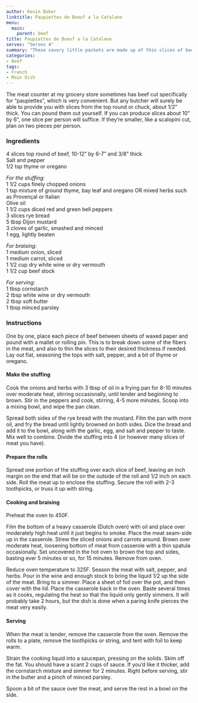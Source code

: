 ```yaml
---
author: Kevin Baker
linktitle: Paupiettes de Boeuf a la Catalane
menu:
  main:
    parent: beef
title: Paupiettes de Boeuf a la Catalane
serves: "Serves 4"
summary: "These savory little packets are made up of thin slices of beef filled with onions, peppers, and savory bread crumbs, rolled tight and braised until tender. It’s an intensely flavorful and elegant dish made from inexpensive ingredients."
categories:
- Beef
tags:
- French
- Main Dish
---
```

The meat counter at my grocery store sometimes has beef cut specifically for “paupiettes”, which is very convenient. But any butcher will surely be able to provide you with slices from the top round or chuck, about 1/2” thick. You can pound them out yourself.  If you can produce slices about 10” by 6”, one slice per person will suffice. If they’re smaller, like a scalopini cut, plan on two pieces per person.  
### Ingredients

<div class="ingredient-list">

4 slices top round of beef, 10-12” by 6-7” and 3/8” thick  
Salt and pepper  
1/2 tsp thyme or oregano  
  
*For the stuffing:*  
1 1/2 cups finely chopped onions  
1 tsp mixture of ground thyme, bay leaf and oregano OR mixed herbs such as Provençal or Italian  
Olive oil  
1 1/2 cups diced red and green bell peppers  
3 slices rye bread  
5 tbsp Dijon mustard  
3 cloves of garlic, smashed and minced  
1 egg, lightly beaten  
  
*For braising:*  
1 medium onion, sliced  
1 medium carrot, sliced  
1 1/2 cup dry white wine or dry vermouth  
1 1/2 cup beef stock  
  
*For serving:*  
1 tbsp cornstarch   
2 tbsp white wine or dry vermouth  
2 tbsp soft butter  
1 tbsp minced parsley   

</div>

### Instructions
One by one, place each piece of beef between sheets of waxed paper and pound with a mallet or rolling pin.  This is to break down some of the fibers in the meat, and also to thin the slices to their desired thickness if needed.  Lay out flat, seasoning the tops with salt, pepper, and a bit of thyme or oregano.

#### Make the stuffing
Cook the onions and herbs with 3 tbsp of oil in a frying pan for 8-10 minutes over moderate heat, stirring occasionally, until tender and beginning to brown. Stir in the peppers and cook, stirring, 4-5 more minutes. Scoop into a mixing bowl, and wipe the pan clean.

Spread both sides of the rye bread with the mustard.  Film the pan with more oil, and fry the bread until lightly browned on both sides. Dice the bread and add it to the bowl, along with the garlic, egg, and salt and pepper to taste. Mix well to combine.  Divide the stuffing into 4 (or however many slices of meat you have).

#### Prepare the rolls
Spread one portion of the stuffing over each slice of beef, leaving an inch margin on the end that will be on the outside of the roll and 1/2 inch on each side. Roll the meat up to enclose the stuffing. Secure the roll with 2-3 toothpicks, or truss it up with string.

#### Cooking and braising
Preheat the oven to 450F.

Film the bottom of a heavy casserole (Dutch oven) with oil and place over moderately high heat until it just begins to smoke. Place the meat seam-side up in the casserole. Strew the sliced onions and carrots around. Brown over moderate heat, loosening bottom of meat from casserole with a thin spatula occasionally.  Set uncovered in the hot oven to brown the top and sides, basting ever 5 minutes or so, for 15 minutes. Remove from oven.

Reduce oven temperature to 325F. Season the meat with salt, pepper, and herbs. Pour in the wine and enough stock to bring the liquid 1/2 up the side of the meat. Bring to a simmer.  Place a sheet of foil over the pot, and then cover with the lid.  Place the casserole back in the oven. Baste several times as it cooks, regulating the heat so that the liquid only gently simmers.  It will probably take 2 hours, but the dish is done when a paring knife pierces the meat very easily.

#### Serving
When the meat is tender, remove the casserole from the oven. Remove the rolls to a plate, remove the toothpicks or string, and tent with foil to keep warm. 

Strain the cooking liquid into a saucepan, pressing on the solids. Skim off the fat.  You should have a scant 2 cups of sauce.  If you’d like it thicker, add the cornstarch mixture and simmer for 2 minutes.  Right before serving, stir in the butter and a pinch of minced parsley. 

Spoon a bit of the sauce over the meat, and serve the rest in a bowl on the side.
